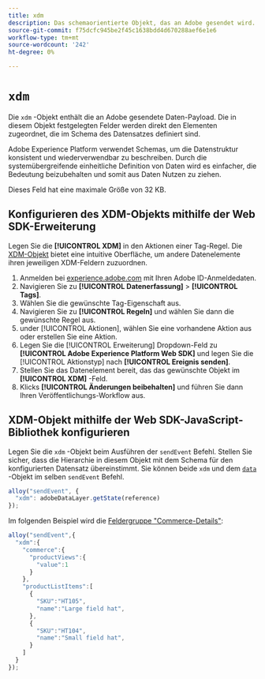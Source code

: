 ```yaml
---
title: xdm
description: Das schemaorientierte Objekt, das an Adobe gesendet wird.
source-git-commit: f75dcfc945be2f45c1638bdd4d670288aef6e1e6
workflow-type: tm+mt
source-wordcount: '242'
ht-degree: 0%

---
```


# `xdm`

Die `xdm` -Objekt enthält die an Adobe gesendete Daten-Payload. Die in diesem Objekt festgelegten Felder werden direkt den Elementen zugeordnet, die im Schema des Datensatzes definiert sind.

Adobe Experience Platform verwendet Schemas, um die Datenstruktur konsistent und wiederverwendbar zu beschreiben. Durch die systemübergreifende einheitliche Definition von Daten wird es einfacher, die Bedeutung beizubehalten und somit aus Daten Nutzen zu ziehen.

Dieses Feld hat eine maximale Größe von 32 KB.

## Konfigurieren des XDM-Objekts mithilfe der Web SDK-Erweiterung

Legen Sie die **[!UICONTROL XDM]** in den Aktionen einer Tag-Regel. Die [XDM-Objekt](/help/tags/extensions/client/web-sdk/data-element-types.md#xdm-object) bietet eine intuitive Oberfläche, um andere Datenelemente ihren jeweiligen XDM-Feldern zuzuordnen.

1. Anmelden bei [experience.adobe.com](https://experience.adobe.com) mit Ihren Adobe ID-Anmeldedaten.
1. Navigieren Sie zu **[!UICONTROL Datenerfassung]** > **[!UICONTROL Tags]**.
1. Wählen Sie die gewünschte Tag-Eigenschaft aus.
1. Navigieren Sie zu **[!UICONTROL Regeln]** und wählen Sie dann die gewünschte Regel aus.
1. under [!UICONTROL Aktionen], wählen Sie eine vorhandene Aktion aus oder erstellen Sie eine Aktion.
1. Legen Sie die [!UICONTROL Erweiterung] Dropdown-Feld zu **[!UICONTROL Adobe Experience Platform Web SDK]** und legen Sie die [!UICONTROL Aktionstyp] nach **[!UICONTROL Ereignis senden]**.
1. Stellen Sie das Datenelement bereit, das das gewünschte Objekt im **[!UICONTROL XDM]** -Feld.
1. Klicks **[!UICONTROL Änderungen beibehalten]** und führen Sie dann Ihren Veröffentlichungs-Workflow aus.

## XDM-Objekt mithilfe der Web SDK-JavaScript-Bibliothek konfigurieren

Legen Sie die `xdm` -Objekt beim Ausführen der `sendEvent` Befehl. Stellen Sie sicher, dass die Hierarchie in diesem Objekt mit dem Schema für den konfigurierten Datensatz übereinstimmt. Sie können beide `xdm` und dem [`data`](data.md) -Objekt im selben `sendEvent` Befehl.

```js
alloy("sendEvent", {
  "xdm": adobeDataLayer.getState(reference)
});
```

Im folgenden Beispiel wird die [Feldergruppe &quot;Commerce-Details&quot;](/help/xdm/field-groups/event/commerce-details.md):

```javascript
alloy("sendEvent",{
  "xdm":{
    "commerce":{
      "productViews":{
        "value":1
      }
    },
    "productListItems":[
      {
        "SKU":"HT105",
        "name":"Large field hat",
      },
      {
        "SKU":"HT104",
        "name":"Small field hat",
      }
    ]
  }
});
```
